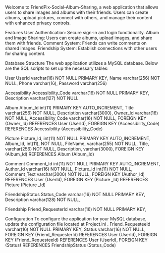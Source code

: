Welcome to FriendPix-Social-Album-Sharing, a web application that allows users to share images and albums with their friends. Users can create albums, upload pictures, connect with others, and manage their content with enhanced privacy controls.

Features
User Authentication: Secure sign-in and login functionality.
Album and Image Sharing: Users can create albums, upload images, and share them with friends.
Comment System: Friends can write comments on shared images.
Friendship System: Establish connections with other users for sharing content.

Database Structure
The web application utilizes a MySQL database. Below are the SQL scripts to set up the necessary tables:

User
 UserId varchar(16) NOT NULL PRIMARY KEY,
 Name varchar(256) NOT NULL,
 Phone varchar(16),
 Password varchar(256)

 Accessibility
 Accessibility_Code varchar(16) NOT NULL PRIMARY KEY,
 Description varchar(127) NOT NULL 

 Album
 Album_Id int(11) PRIMARY KEY AUTO_INCREMENT,
 Title varchar(256) NOT NULL,
 Description varchar(3000),
 Owner_Id varchar(16) NOT NULL,
 Accessibility_Code varchar(16) NOT NULL,
FOREIGN KEY (Owner_Id) REFERENCES User (UserId),
 FOREIGN KEY (Accessibility_Code) REFERENCES Accessibility (Accessibility_Code) 

Picture
 Picture_Id, int(11) NOT NULL PRIMARY KEY AUTO_INCREMENT,
 Album_Id, int(11), NOT NULL,
 FileName, varchar(255) NOT NULL,
 Title, varchar(256) NOT NULL,
 Description, varchar(3000),
FOREIGN KEY (Album_Id) REFERENCES Album (Album_Id)

Comment
Comment_Id int(11) NOT NULL PRIMARY KEY AUTO_INCREMENT,
 Author_Id varchar(16) NOT NULL,
Picture_Id int(11) NOT NULL,
Comment_Text varchar(3000) NOT NULL,
FOREIGN KEY (Author_Id) REFERENCES User (UserId),
FOREIGN KEY (Picture _Id) REFERENCES Picture (Picture _Id)

FriendshipStatus
Status_Code varchar(16) NOT NULL PRIMARY KEY,
Description varchar(128) NOT NULL,

Friendship
Friend_RequesterId varchar(16) NOT NULL PRIMARY KEY,


Configuration
To configure the application for your MySQL database, update the configuration file located at Project.ini .
Friend_RequesteeId varchar(16) NOT NULL PRIMARY KEY,
Status varchar(16) NOT NULL,
FOREIGN KEY (Friend_RequesterId) REFERENCES User (UserId),
FOREIGN KEY (Friend_RequesteeId) REFERENCES User (UserId),
FOREIGN KEY (Status) REFERENCES FriendshipStatus (Status_Code)
